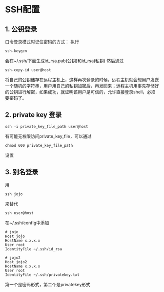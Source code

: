 # SSH配置
## 1. 公钥登录
口令登录模式时记住密码的方式：
执行
```
ssh-keygen
```
会在~/.ssh/下面生成id_rsa.pub(公钥)和id_rsa(私钥)
然后通过
```
ssh-copy-id user@host
```
将自己的公钥储存在远程主机上，这样再次登录的时候，远程主机就会想用户发送一个随机的字符串，用户用自己的私钥加密后，再发回来；远程主机用事先存储好的公钥进行解密，如果成功，就证明该用户是可信的，允许直接登录shell，必须要密码了。

## 2. private key 登录
```
ssh -i private_key_file_path user@host
```
有可能无权限访问private_key_file，可以通过
```
chmod 600 private_key_file_path
```
设置

## 3. 别名登录
用
```
ssh jojo
```
来替代
```
ssh user@host
```
在~/.ssh/config中添加
```
# jojo
Host jojo
HostName x.x.x.x
User root
IdentityFile ~/.ssh/id_rsa

# jojo2
Host jojo2
HostName x.x.x.x
User root
IdentityFile ~/.ssh/privatekey.txt
```
第一个是密码形式，第二个是privatekey形式
